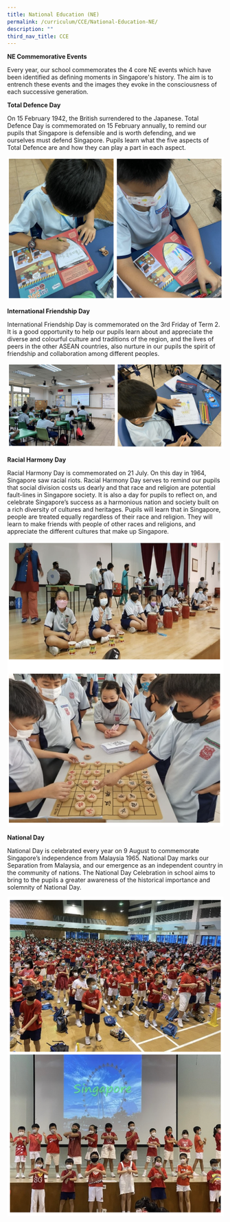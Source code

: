 ```yaml
---
title: National Education (NE)
permalink: /curriculum/CCE/National-Education-NE/
description: ""
third_nav_title: CCE
---
```

**NE Commemorative Events**

Every year, our school commemorates the 4 core NE events which have been identified as defining moments in Singapore's history. The aim is to entrench these events and the images they evoke in the consciousness of each successive generation.

**Total Defence Day**

On 15 February 1942, the British surrendered to the Japanese. Total Defence Day is commemorated on 15 February annually, to remind our pupils that Singapore is defensible and is worth defending, and we ourselves must defend Singapore. Pupils learn what the five aspects of Total Defence are and how they can play a part in each aspect.

![](/images/ne.png)

**International Friendship Day**

International Friendship Day is commemorated on the 3rd Friday of Term 2. It is a good opportunity to help our pupils learn about and appreciate the diverse and colourful culture and traditions of the region, and the lives of peers in the other ASEAN countries, also nurture in our pupils the spirit of friendship and collaboration among different peoples.

![](/images/ne2.png)

**Racial Harmony Day**

Racial Harmony Day is commemorated on 21 July. On this day in 1964, Singapore saw racial riots. Racial Harmony Day serves to remind our pupils that social division costs us dearly and that race and religion are potential fault-lines in Singapore society. It is also a day for pupils to reflect on, and celebrate Singapore’s success as a harmonious nation and society built on a rich diversity of cultures and heritages. Pupils will learn that in Singapore, people are treated equally regardless of their race and religion. They will learn to make friends with people of other races and religions, and appreciate the different cultures that make up Singapore.

![](/images/ne3.png)

**National Day**

National Day is celebrated every year on 9 August to commemorate Singapore’s independence from Malaysia 1965. National Day marks our Separation from Malaysia, and our emergence as an independent country in the community of nations. The National Day Celebration in school aims to bring to the pupils a greater awareness of the historical importance and solemnity of National Day.

![](/images/ne4.png)